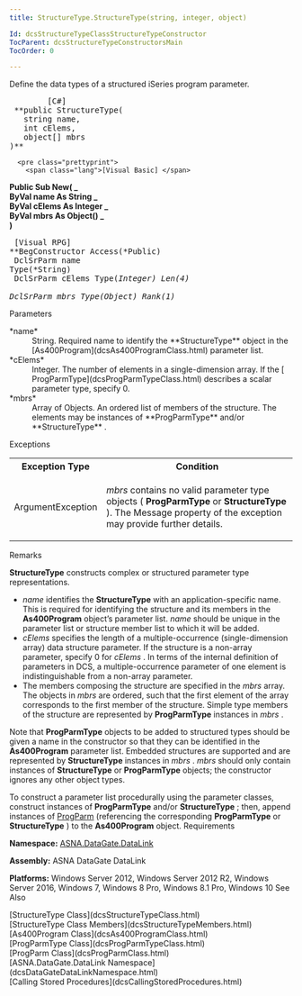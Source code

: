 ```yaml
---
title: StructureType.StructureType(string, integer, object)

Id: dcsStructureTypeClassStructureTypeConstructor
TocParent: dcsStructureTypeConstructorsMain
TocOrder: 0

---
```


Define the data types of a structured iSeries program parameter. 
<pre class="prettyprint">
        <span class="lang">[C#]</span>
 **public StructureType(<br />   string name,<br />   int cElems,<br />   object[] mbrs<br />)**  </pre>
      <pre class="prettyprint">
        <span class="lang">[Visual Basic] </span>
 **Public Sub New( _<br />   ByVal name As String _<br />   ByVal cElems As Integer _<br />   ByVal mbrs As Object() _<br />)**  </pre>
      <pre class="prettyprint">
        <span class="lang">[Visual RPG]</span>
 **BegConstructor Access(*Public)<br />   DclSrParm name Type(*String)<br />   DclSrParm cElems Type(*Integer) Len(4)<br />   DclSrParm mbrs Type(*Object) Rank(1)** 
      </pre>

Parameters

<dl>
        <dt>
 *name* 
        </dt>
        <dd>String.  Required name to identify the **StructureType**  
						object in the [As400Program](dcsAs400ProgramClass.html) parameter 
						list. </dd>
        <dt>
 *cElems* 
        </dt>
        <dd>Integer.  The number of elements in a single-dimension array.  If the [
			ProgParmType](dcsProgParmTypeClass.html) describes a scalar parameter type, specify 0. </dd>
        <dt>
 *mbrs* 
        </dt>
        <dd>Array of Objects.  An ordered list of members of the structure.  The 
			elements may be instances of **ProgParmType**  and/or **StructureType** .
									</dd>
</dl>

Exceptions

<table class="dtTABLE" id="table2" x-use-null-cells="x-use-null-cells" style="border-spacing: 0px;     x-cell-content-align: Top" cellspacing="0">
          <colgroup span="1">
            <col span="1" style="FONT-WEIGHT: bold;WIDTH: 20%" />
            <col span="1" style="WIDTH: 70%" />
          </colgroup>
          <tr>
            <th colspan="1" rowspan="1">
							Exception Type
						</th>
            <th colspan="1" rowspan="1">
							Condition
						</th>
          </tr>
          <tr>
            <td colspan="1" rowspan="1">

ArgumentException
</td>
            <td colspan="1" rowspan="1">

*mbrs* contains no valid parameter type objects ( **ProgParmType** or **StructureType** ). The Message property of the exception may provide further details.
</td>
          </tr>
</table>

Remarks

**StructureType** constructs complex or structured parameter type representations. 

- *name* identifies the **StructureType** with an application-specific name. This is required for identifying the structure and its members in the **As400Program** object’s parameter list. *name* should be unique in the parameter list or structure member list to which it will be added.
- *cElems* specifies the length of a multiple-occurrence (single-dimension array) data structure parameter. If the structure is a non-array parameter, specify 0 for *cElems* . In terms of the internal definition of parameters in DCS, a multiple-occurrence parameter of one element is indistinguishable from a non-array parameter.
- The members composing the structure are specified in the *mbrs* array. The objects in *mbrs* are ordered, such that the first element of the array corresponds to the first member of the structure. Simple type members of the structure are represented by **ProgParmType** instances in *mbrs* .

Note that **ProgParmType** objects to be added to structured types should be given a name in the constructor so that they can be identified in the **As400Program** parameter list. Embedded structures are supported and are represented by **StructureType** instances in *mbrs* . *mbrs* should only contain instances of **StructureType** or **ProgParmType** objects; the constructor ignores any other object types.

To construct a parameter list procedurally using the parameter classes, construct instances of **ProgParmType** and/or **StructureType** ; then, append instances of [ProgParm](dcsProgParmClass.html) (referencing the corresponding **ProgParmType** or **StructureType** ) to the **As400Program** object.
Requirements

**Namespace:** [ASNA.DataGate.DataLink](dcsDataGateDataLinkNamespace.html) 

**Assembly:** ASNA DataGate DataLink

**Platforms:** Windows Server 2012, Windows Server 2012 R2, Windows Server 2016, Windows 7, Windows 8 Pro, Windows 8.1 Pro, Windows 10
See Also

<dl />
      [StructureType Class](dcsStructureTypeClass.html)
      <br />
      [StructureType Class Members](dcsStructureTypeMembers.html)
      <br />
      [As400Program Class](dcsAs400ProgramClass.html)
      <br />
      [ProgParmType Class](dcsProgParmTypeClass.html)
      <br />
      [ProgParm Class](dcsProgParmClass.html)
      <br />
      [ASNA.DataGate.DataLink Namespace](dcsDataGateDataLinkNamespace.html)
      <br />
      [Calling Stored Procedures](dcsCallingStoredProcedures.html)


